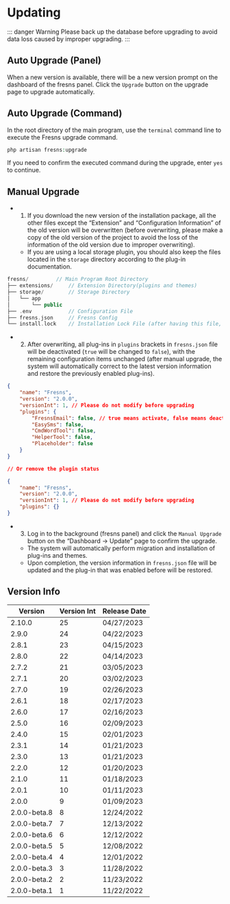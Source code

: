 # Updating

::: danger Warning
Please back up the database before upgrading to avoid data loss caused by improper upgrading.
:::

## Auto Upgrade (Panel)

When a new version is available, there will be a new version prompt on the dashboard of the fresns panel. Click the `Upgrade` button on the upgrade page to upgrade automatically.

## Auto Upgrade (Command)

In the root directory of the main program, use the `terminal` command line to execute the Fresns upgrade command.

```php
php artisan fresns:upgrade
```

If you need to confirm the executed command during the upgrade, enter `yes` to continue.

## Manual Upgrade

- 1. If you download the new version of the installation package, all the other files except the “Extension” and “Configuration Information” of the old version will be overwritten (before overwriting, please make a copy of the old version of the project to avoid the loss of the information of the old version due to improper overwriting).
    - If you are using a local storage plugin, you should also keep the files located in the `storage` directory according to the plug-in documentation.

```php
fresns/         // Main Program Root Directory
├── extensions/     // Extension Directory(plugins and themes)
├── storage/        // Storage Directory
│   └── app
│       └── public
├── .env            // Configuration File
├── fresns.json     // Fresns Config
└── install.lock    // Installation Lock File (after having this file, it is forbidden to execute the installation again)
```

- 2. After overwriting, all plug-ins in `plugins` brackets in `fresns.json` file will be deactivated (`true` will be changed to `false`), with the remaining configuration items unchanged (after manual upgrade, the system will automatically correct to the latest version information and restore the previously enabled plug-ins).

```json
{
    "name": "Fresns",
    "version": "2.0.0",
    "versionInt": 1, // Please do not modify before upgrading
    "plugins": {
        "FresnsEmail": false, // true means activate, false means deactivate
        "EasySms": false,
        "CmdWordTool": false,
        "HelperTool": false,
        "Placeholder": false
    }
}

// Or remove the plugin status

{
    "name": "Fresns",
    "version": "2.0.0",
    "versionInt": 1, // Please do not modify before upgrading
    "plugins": {}
}
```

- 3. Log in to the background (fresns panel) and click the `Manual Upgrade` button on the “Dashboard -> Update” page to confirm the upgrade.
    - The system will automatically perform migration and installation of plug-ins and themes.
    - Upon completion, the version information in `fresns.json` file will be updated and the plug-in that was enabled before will be restored.

## Version Info

| Version | Version Int | Release Date |
| --- | --- | --- |
| 2.10.0 | 25 | 04/27/2023 |
| 2.9.0 | 24 | 04/22/2023 |
| 2.8.1 | 23 | 04/15/2023 |
| 2.8.0 | 22 | 04/14/2023 |
| 2.7.2 | 21 | 03/05/2023 |
| 2.7.1 | 20 | 03/02/2023 |
| 2.7.0 | 19 | 02/26/2023 |
| 2.6.1 | 18 | 02/17/2023 |
| 2.6.0 | 17 | 02/16/2023 |
| 2.5.0 | 16 | 02/09/2023 |
| 2.4.0 | 15 | 02/01/2023 |
| 2.3.1 | 14 | 01/21/2023 |
| 2.3.0 | 13 | 01/21/2023 |
| 2.2.0 | 12 | 01/20/2023 |
| 2.1.0 | 11 | 01/18/2023 |
| 2.0.1 | 10 | 01/11/2023 |
| 2.0.0 | 9 | 01/09/2023 |
| 2.0.0-beta.8 | 8 | 12/24/2022 |
| 2.0.0-beta.7 | 7 | 12/13/2022 |
| 2.0.0-beta.6 | 6 | 12/12/2022 |
| 2.0.0-beta.5 | 5 | 12/08/2022 |
| 2.0.0-beta.4 | 4 | 12/01/2022 |
| 2.0.0-beta.3 | 3 | 11/28/2022 |
| 2.0.0-beta.2 | 2 | 11/23/2022 |
| 2.0.0-beta.1 | 1 | 11/22/2022 |
